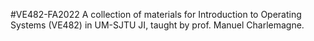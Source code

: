 #VE482-FA2022
A collection of materials for Introduction to Operating Systems (VE482) in UM-SJTU JI, taught by prof. Manuel Charlemagne.
